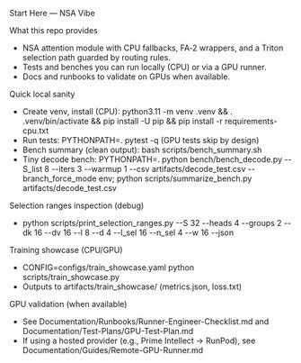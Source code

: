 Start Here — NSA Vibe

What this repo provides
- NSA attention module with CPU fallbacks, FA‑2 wrappers, and a Triton selection path guarded by routing rules.
- Tests and benches you can run locally (CPU) or via a GPU runner.
- Docs and runbooks to validate on GPUs when available.

Quick local sanity
- Create venv, install (CPU): python3.11 -m venv .venv && . .venv/bin/activate && pip install -U pip && pip install -r requirements-cpu.txt
- Run tests: PYTHONPATH=. pytest -q (GPU tests skip by design)
- Bench summary (clean output): bash scripts/bench_summary.sh
- Tiny decode bench: PYTHONPATH=. python bench/bench_decode.py --S_list 8 --iters 3 --warmup 1 --csv artifacts/decode_test.csv --branch_force_mode env; python scripts/summarize_bench.py artifacts/decode_test.csv

Selection ranges inspection (debug)
- python scripts/print_selection_ranges.py --S 32 --heads 4 --groups 2 --dk 16 --dv 16 --l 8 --d 4 --l_sel 16 --n_sel 4 --w 16 --json

Training showcase (CPU/GPU)
- CONFIG=configs/train_showcase.yaml python scripts/train_showcase.py
- Outputs to artifacts/train_showcase/ (metrics.json, loss.txt)

GPU validation (when available)
- See Documentation/Runbooks/Runner-Engineer-Checklist.md and Documentation/Test-Plans/GPU-Test-Plan.md
- If using a hosted provider (e.g., Prime Intellect → RunPod), see Documentation/Guides/Remote-GPU-Runner.md
